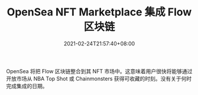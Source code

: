 ﻿---
title: "OpenSea NFT Marketplace 集成 Flow 区块链"
date: 2021-02-24T21:57:40+08:00
lastmod: 2021-02-24T16:45:40+08:00
draft: false
authors: ["Lovely"]
description: "OpenSea 将把 Flow 区块链整合到其 NFT 市场中。这意味着用户很快将能够通过开放市场从 NBA Top Shot 或 Chainmonsters 获得可收藏的时刻。没有关于何时完成集成的日期。"
featuredImage: "opensea-nft-marketplace-to-integrate-flow-blockchain.png"
tags: ["Virtual World","虚拟世界","Play to Earn"]
categories: ["news"]
news: ["虚拟世界"]
weight: 
lightgallery: true
pinned: false
recommend: false
recommend1: false
---

OpenSea 将把 Flow 区块链整合到其 NFT 市场中。这意味着用户很快将能够通过开放市场从 NBA Top Shot 或 Chainmonsters 获得可收藏的时刻。没有关于何时完成集成的日期。

<!--more-->

